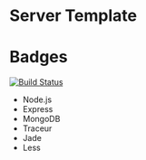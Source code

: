 Server Template
===============

Badges
================
[![Build Status](https://travis-ci.org/ccampb13/tdd-calculator.svg?branch=master)](https://travis-ci.org/ccampb13/tdd-calculator)


- Node.js
- Express
- MongoDB
- Traceur
- Jade
- Less
